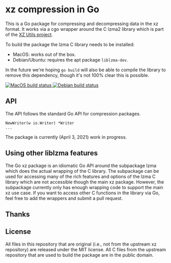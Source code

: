 # xz compression in Go

This is a Go package for compressing and decompressing data in the xz format.
It works via a cgo wrapper around the C lzma2 library which is part of the 
[XZ Utils project](https://tukaani.org/xz/).

To build the package the lzma C library needs to be installed:

- MacOS: works out of the box.
- Debian/Ubuntu: requires the apt package `liblzma-dev`.

In the future we're hoping `go build` will also be able to compile the
library to remove this dependency, though it's not 100% clear this is 
possible.

[![MacOS build status](https://github.com/jamespfennell/xz/actions/workflows/macos.yml/badge.svg?branch=main)
](https://github.com/jamespfennell/xz/actions?query=branch%3Amain+workflow%3AMacOS)
[![Debian build status](https://github.com/jamespfennell/xz/actions/workflows/debian.yml/badge.svg?branch=main)
](https://github.com/jamespfennell/xz/actions?query=branch%3Amain+workflow%3ADebian)
 
## API

The API follows the standard Go API for compression packages.

```
NewWriter(w io.Writer) *Writer
...
```

The package is currently (April 3, 2021) work in progress.

## Using other liblzma features

The Go xz package is an idiomatic Go API around the subpackage lzma which does the actual
wrapping of the C library.
The subpackage can be used for accessing many of the rich features and options of the lzma C
library which are not accessible though the main xz package.
However, the subpackage currently only has enough wrapping code to support the main xz use case.
If you want to access other C functions in the library via Go, feel free to add the wrappers and submit
a pull request.

## Thanks



## License

All files in this repository that are original (i.e., not from the upstream xz repository)
are released under the MIT license.
All C files from the upstream repository that are used to build the package are in the public domain.
